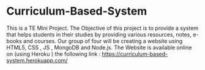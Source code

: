 # Curriculum-Based-System
This is a TE Mini Project. 
The Objective of this project is to provide a system 
that helps students in their studies by providing various 
resources, notes, e-books and courses. Our group of four 
will be creating a website using HTML5, CSS , JS , MongoDB and Node.js. 
The Website is available online on (using Heroku )
the following link :  https://curriculum-based-system.herokuapp.com/
